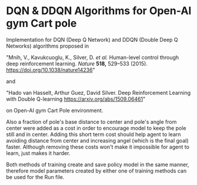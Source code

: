 # DQN & DDQN Algorithms for Open-AI gym Cart pole
Implementation for DQN (Deep Q Network) and DDQN (Double Deep Q Networks) algorithms proposed in 

"Mnih, V., Kavukcuoglu, K., Silver, D. *et al.* Human-level control through deep reinforcement learning.                    *Nature* **518,** 529–533 (2015). https://doi.org/10.1038/nature14236"

and

"Hado van Hasselt, Arthur Guez, David Silver. Deep Reinforcement Learning with Double Q-learning https://arxiv.org/abs/1509.06461"

on Open-AI gym Cart Pole environment.

Also a fraction of pole's base distance to center and pole's angle from center were added as a cost in order to encourage model to keep the pole still and in center. Adding this short term cost should help agent to learn avoiding distance from center and increasing angel (which is the final goal) faster. Although removing these costs won't make it impossible for agent to learn, just makes it harder.

Both methods of training create and save policy model in the same manner, therefore model parameters created by either one of training methods can be used for the Run file.
